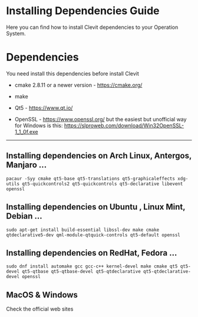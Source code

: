 # Installing Dependencies Guide

Here you can find how to install Clevit dependencies to your Operation System.

# Dependencies

You need install this dependencies before install Clevit

* cmake 2.8.11 or a newer version - https://cmake.org/

* make

* Qt5 - https://www.qt.io/

* OpenSSL - https://www.openssl.org/ but the easiest but unofficial way for Windows is this:  https://slproweb.com/download/Win32OpenSSL-1_1_0f.exe

---

## Installing dependencies on Arch Linux, Antergos, Manjaro ...
`pacaur -Syy cmake qt5-base qt5-translations qt5-graphicaleffects xdg-utils qt5-quickcontrols2 qt5-quickcontrols qt5-declarative libevent openssl`

## Installing dependencies on Ubuntu , Linux Mint, Debian ...
`sudo apt-get install build-essential libssl-dev make cmake qtdeclarative5-dev qml-module-qtquick-controls qt5-default openssl`

## Installing dependencies on RedHat, Fedora ...
`sudo dnf install automake gcc gcc-c++ kernel-devel make cmake qt5 qt5-devel qt5-qtbase qt5-qtbase-devel qt5-qtdeclarative qt5-qtdeclarative-devel openssl`

## MacOS & Windows
Check the official web sites
